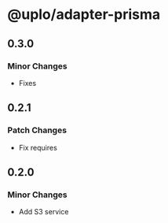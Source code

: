 # @uplo/adapter-prisma

## 0.3.0

### Minor Changes

- Fixes

## 0.2.1

### Patch Changes

- Fix requires

## 0.2.0

### Minor Changes

- Add S3 service
